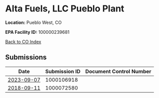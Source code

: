 # Alta Fuels, LLC Pueblo Plant

**Location:** Pueblo West, CO

**EPA Facility ID:** 100000239681

[Back to CO Index](../../index.md)

## Submissions

| Date | Submission ID | Document Control Number |
|------|--------------|-------------------------|
| [2023-09-07](submissions/1000106918.md) | 1000106918 |  |
| [2018-09-11](submissions/1000072580.md) | 1000072580 |  |
